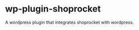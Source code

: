 wp-plugin-shoprocket
====================

A wordpress plugin that integrates shoprocket with wordpress.
